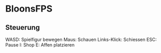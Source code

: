 # BloonsFPS

## Steuerung
WASD: Spielfigur bewegen
Maus: Schauen
Links-Klick: Schiessen
ESC: Pause
I: Shop
E: Affen platzieren
